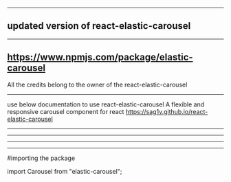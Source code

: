 ------------------------------------------------------
updated version of react-elastic-carousel
------------------------------------------------------


------------------------------------------------------
https://www.npmjs.com/package/elastic-carousel
------------------------------------------------------

All the credits belong to the owner of the react-elastic-carousel

-------------------------------------------------------
use below documentation to use react-elastic-carousel
A flexible and responsive carousel component for react https://sag1v.github.io/react-elastic-carousel

-------------------------------------------------------------------------------------
---------------------------------------------------------------------------------------------
---------------------------------------------------------
------------------------------------------

#importing the package 

import Carousel from "elastic-carousel";


